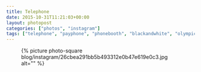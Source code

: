 ```yaml
---
title: Telephone
date: 2015-10-31T11:21:03+00:00
layout: photopost
categories: ["photos", "instagram"]
tags: ["telephone", "payphone", "phonebooth", "blackandwhite", "olympicpark", "velodrome"]
---
```


<figure class="photo photo--square">
  {% picture photo-square blog/instagram/26cbea291bb5b493312e0b47e619e0c3.jpg alt="" %}
</figure>



